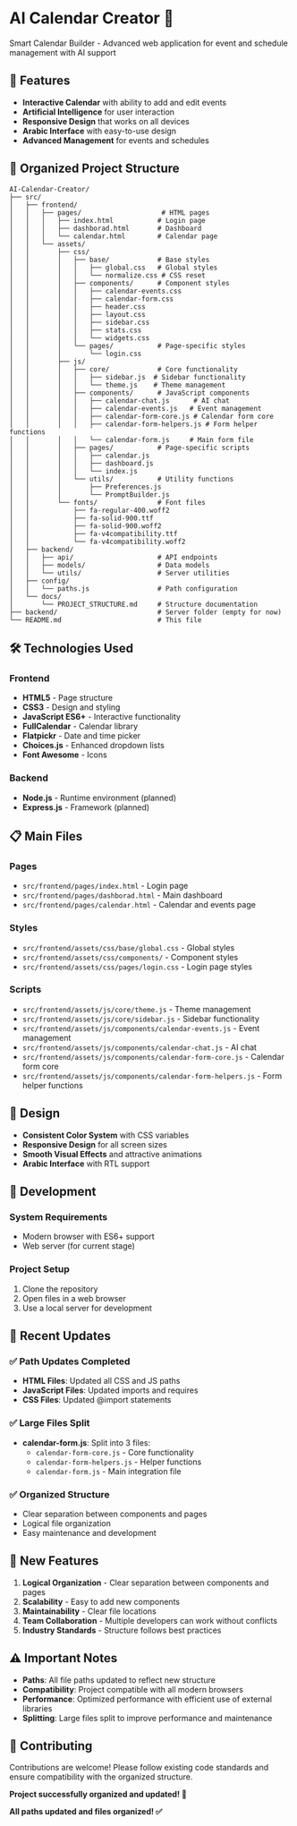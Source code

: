 # AI Calendar Creator 📅

Smart Calendar Builder - Advanced web application for event and schedule management with AI support

## 🚀 Features

- **Interactive Calendar** with ability to add and edit events
- **Artificial Intelligence** for user interaction
- **Responsive Design** that works on all devices
- **Arabic Interface** with easy-to-use design
- **Advanced Management** for events and schedules

## 📁 Organized Project Structure

```
AI-Calendar-Creator/
├── src/
│   ├── frontend/
│   │   ├── pages/                    # HTML pages
│   │   │   ├── index.html           # Login page
│   │   │   ├── dashborad.html       # Dashboard
│   │   │   └── calendar.html        # Calendar page
│   │   └── assets/
│   │       ├── css/
│   │       │   ├── base/            # Base styles
│   │       │   │   ├── global.css   # Global styles
│   │       │   │   └── normalize.css # CSS reset
│   │       │   ├── components/      # Component styles
│   │       │   │   ├── calendar-events.css
│   │       │   │   ├── calendar-form.css
│   │       │   │   ├── header.css
│   │       │   │   ├── layout.css
│   │       │   │   ├── sidebar.css
│   │       │   │   ├── stats.css
│   │       │   │   └── widgets.css
│   │       │   └── pages/           # Page-specific styles
│   │       │       └── login.css
│   │       ├── js/
│   │       │   ├── core/            # Core functionality
│   │       │   │   ├── sidebar.js  # Sidebar functionality
│   │       │   │   └── theme.js    # Theme management
│   │       │   ├── components/      # JavaScript components
│   │       │   │   ├── calendar-chat.js      # AI chat
│   │       │   │   ├── calendar-events.js   # Event management
│   │       │   │   ├── calendar-form-core.js # Calendar form core
│   │       │   │   ├── calendar-form-helpers.js # Form helper functions
│   │       │   │   └── calendar-form.js     # Main form file
│   │       │   ├── pages/           # Page-specific scripts
│   │       │   │   ├── calendar.js
│   │       │   │   ├── dashboard.js
│   │       │   │   └── index.js
│   │       │   └── utils/           # Utility functions
│   │       │       ├── Preferences.js
│   │       │       └── PromptBuilder.js
│   │       └── fonts/               # Font files
│   │           ├── fa-regular-400.woff2
│   │           ├── fa-solid-900.ttf
│   │           ├── fa-solid-900.woff2
│   │           ├── fa-v4compatibility.ttf
│   │           └── fa-v4compatibility.woff2
│   ├── backend/
│   │   ├── api/                     # API endpoints
│   │   ├── models/                  # Data models
│   │   └── utils/                   # Server utilities
│   ├── config/
│   │   └── paths.js                 # Path configuration
│   └── docs/
│       └── PROJECT_STRUCTURE.md     # Structure documentation
├── backend/                         # Server folder (empty for now)
└── README.md                        # This file
```

## 🛠️ Technologies Used

### Frontend
- **HTML5** - Page structure
- **CSS3** - Design and styling
- **JavaScript ES6+** - Interactive functionality
- **FullCalendar** - Calendar library
- **Flatpickr** - Date and time picker
- **Choices.js** - Enhanced dropdown lists
- **Font Awesome** - Icons

### Backend
- **Node.js** - Runtime environment (planned)
- **Express.js** - Framework (planned)

## 📋 Main Files

### Pages
- `src/frontend/pages/index.html` - Login page
- `src/frontend/pages/dashborad.html` - Main dashboard
- `src/frontend/pages/calendar.html` - Calendar and events page

### Styles
- `src/frontend/assets/css/base/global.css` - Global styles
- `src/frontend/assets/css/components/` - Component styles
- `src/frontend/assets/css/pages/login.css` - Login page styles

### Scripts
- `src/frontend/assets/js/core/theme.js` - Theme management
- `src/frontend/assets/js/core/sidebar.js` - Sidebar functionality
- `src/frontend/assets/js/components/calendar-events.js` - Event management
- `src/frontend/assets/js/components/calendar-chat.js` - AI chat
- `src/frontend/assets/js/components/calendar-form-core.js` - Calendar form core
- `src/frontend/assets/js/components/calendar-form-helpers.js` - Form helper functions

## 🎨 Design

- **Consistent Color System** with CSS variables
- **Responsive Design** for all screen sizes
- **Smooth Visual Effects** and attractive animations
- **Arabic Interface** with RTL support

## 🔧 Development

### System Requirements
- Modern browser with ES6+ support
- Web server (for current stage)

### Project Setup
1. Clone the repository
2. Open files in a web browser
3. Use a local server for development

## 📝 Recent Updates

### ✅ Path Updates Completed
- **HTML Files**: Updated all CSS and JS paths
- **JavaScript Files**: Updated imports and requires
- **CSS Files**: Updated @import statements

### ✅ Large Files Split
- **calendar-form.js**: Split into 3 files:
  - `calendar-form-core.js` - Core functionality
  - `calendar-form-helpers.js` - Helper functions
  - `calendar-form.js` - Main integration file

### ✅ Organized Structure
- Clear separation between components and pages
- Logical file organization
- Easy maintenance and development

## 🎯 New Features

1. **Logical Organization** - Clear separation between components and pages
2. **Scalability** - Easy to add new components
3. **Maintainability** - Clear file locations
4. **Team Collaboration** - Multiple developers can work without conflicts
5. **Industry Standards** - Structure follows best practices

## ⚠️ Important Notes

- **Paths**: All file paths updated to reflect new structure
- **Compatibility**: Project compatible with all modern browsers
- **Performance**: Optimized performance with efficient use of external libraries
- **Splitting**: Large files split to improve performance and maintenance

## 🤝 Contributing

Contributions are welcome! Please follow existing code standards and ensure compatibility with the organized structure.



**Project successfully organized and updated! 🎉**

**All paths updated and files organized! ✅**